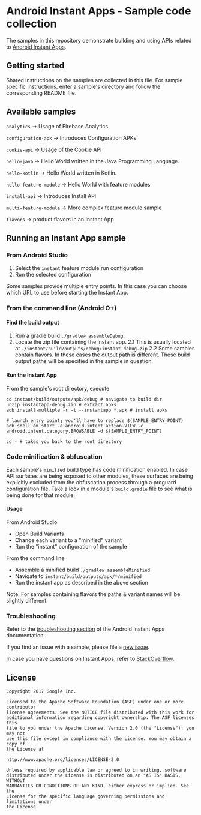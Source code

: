# Android Instant Apps - Sample code collection

The samples in this repository demonstrate building and using APIs related to
[Android Instant Apps](https://d.android.com/topic/instant-apps).

## Getting started

Shared instructions on the samples are collected in this file.
For sample specific instructions, enter a sample's directory and
follow the corresponding README file.

## Available samples

`analytics` -> Usage of Firebase Analytics

`configuration-apk` -> Introduces Configuration APKs

`cookie-api` -> Usage of the Cookie API

`hello-java` -> Hello World written in the Java Programming Language.

`hello-kotlin` -> Hello World written in Kotlin.

`hello-feature-module` -> Hello World with feature modules

`install-api` -> Introduces Install API

`multi-feature-module` -> More complex feature module sample

`flavors` -> product flavors in an Instant App


## Running an Instant App sample

### From Android Studio

1. Select the `instant` feature module run configuration
2. Run the selected configuration

Some samples provide multiple entry points.
In this case you can choose which URL to use before starting the Instant App.

### From the command line (Android O+)

#### Find the build output

1. Run a gradle build `./gradlew assembleDebug`.
2. Locate the zip file containing the instant app.
2.1 This is usually located at `./instant/build/outputs/debug/instant-debug.zip`
2.2 Some samples contain flavors. In these cases the output path is different.
    These build output paths will be specified in the sample in question.

#### Run the Instant App

From the sample's root directory, execute

```
cd instant/build/outputs/apk/debug # navigate to build dir
unzip instantapp-debug.zip # extract apks
adb install-multiple -r -t --instantapp *.apk # install apks

# launch entry point; you'll have to replace $(SAMPLE_ENTRY_POINT)
adb shell am start -a android.intent.action.VIEW -c android.intent.category.BROWSABLE -d $(SAMPLE_ENTRY_POINT)

cd - # takes you back to the root directory
```

### Code minification & obfuscation

Each sample's `minified` build type has code minification enabled.
In case API surfaces are being exposed to other modules, these surfaces are being explicitly excluded from
the obfuscation process through a proguard configuration file.
Take a look in a module's `build.gradle` file to see what is being done for that module.

#### Usage

From Android Studio
 * Open Build Variants
 * Change each variant to a "minified" variant
 * Run the "instant" configuration of the sample

From the command line
 * Assemble a minified build `./gradlew assembleMinified`
 * Navigate to `instant/build/outputs/apk/*/minified`
 * Run the instant app as described in the above section

Note: For samples containing flavors the paths & variant names will be slightly different.

### Troubleshooting

Refer to the [troubleshooting section](https://developer.android.com/topic/instant-apps/troubleshoot.html)
of the Android Instant Apps documentation.

If you find an issue with a sample, please file a [new issue](https://github.com/googlesamples/android-instant-apps/issues/new).

In case you have questions on Instant Apps, refer to [StackOverflow](https://stackoverflow.com/questions/tagged/android-instant-apps).

## License

```
Copyright 2017 Google Inc.

Licensed to the Apache Software Foundation (ASF) under one or more contributor
license agreements. See the NOTICE file distributed with this work for
additional information regarding copyright ownership. The ASF licenses this
file to you under the Apache License, Version 2.0 (the "License"); you may not
use this file except in compliance with the License. You may obtain a copy of
the License at

http://www.apache.org/licenses/LICENSE-2.0

Unless required by applicable law or agreed to in writing, software
distributed under the License is distributed on an "AS IS" BASIS, WITHOUT
WARRANTIES OR CONDITIONS OF ANY KIND, either express or implied. See the
License for the specific language governing permissions and limitations under
the License.
```

